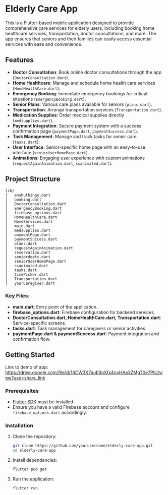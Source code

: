 # Elderly Care App

This is a Flutter-based mobile application designed to provide comprehensive care services for elderly users, including booking home healthcare services, transportation, doctor consultations, and more. The app ensures that seniors and their families can easily access essential services with ease and convenience.

## Features

- **Doctor Consultation**: Book online doctor consultations through the app (`DoctorConsultation.dart`).
- **Home Healthcare**: Manage and schedule home health care services (`HomeHealthCare.dart`).
- **Emergency Booking**: Immediate emergency bookings for critical situations (`EmergencyBooking.dart`).
- **Senior Plans**: Various care plans available for seniors (`plans.dart`).
- **Transportation**: Arrange transportation services (`Transportation.dart`).
- **Medication Supplies**: Order medical supplies directly (`medsupplies.dart`).
- **Payment Integration**: Secure payment system with a success confirmation page (`paymentPage.dart`, `paymentSuccess.dart`).
- **Task Management**: Manage and track tasks for senior care (`tasks.dart`).
- **User Interface**: Senior-specific home page with an easy-to-use interface (`seniorUserHomePage.dart`).
- **Animations**: Engaging user experience with custom animations (`requestAgainAnimation.dart`, `ssanimated.dart`).

## Project Structure

```
lib/
│   anshuthingy.dart
│   booking.dart
│   DoctorConsultation.dart
│   EmergencyBooking.dart
│   firebase_options.dart
│   HomeHealthCare.dart
│   HomeServices.dart
│   main.dart
│   medsupplies.dart
│   paymentPage.dart
│   paymentSuccess.dart
│   plans.dart
│   requestAgainAnimation.dart
│   reservation.dart
│   seniordeets.dart
│   seniorUserHomePage.dart
│   ssanimated.dart
│   tasks.dart
│   timePicker.dart
│   Transportation.dart
│   yourCaregiver.dart
```

### Key Files:

- **main.dart**: Entry point of the application.
- **firebase_options.dart**: Firebase configuration for backend services.
- **DoctorConsultation.dart, HomeHealthCare.dart, Transportation.dart**: Service-specific screens.
- **tasks.dart**: Task management for caregivers or senior activities.
- **paymentPage.dart & paymentSuccess.dart**: Payment integration and confirmation flow.

## Getting Started
Link to demo of app: https://drive.google.com/file/d/14CW3X7ju4I3nXfx4cpHAa3ZMgT0e7PIU/view?usp=share_link

### Prerequisites

- [Flutter SDK](https://flutter.dev/docs/get-started/install) must be installed.
- Ensure you have a valid Firebase account and configure `firebase_options.dart` accordingly.

### Installation

1. Clone the repository:
   ```bash
   git clone https://github.com/yourusername/elderly-care-app.git
   cd elderly-care-app
   ```

2. Install dependencies:
   ```bash
   flutter pub get
   ```

3. Run the application:
   ```bash
   flutter run
   ```
#
